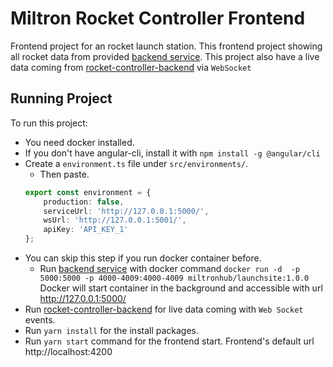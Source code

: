 # Miltron Rocket Controller Frontend

Frontend project for an rocket launch station. This frontend project showing all rocket data from provided [backend service]. This project also have a live data coming from [rocket-controller-backend] via `WebSocket` 
## Running Project
To run this project:
* You need docker installed.
* If you don't have angular-cli, install it with `npm install -g @angular/cli`
* Create a `environment.ts` file under `src/environments/`.
    - Then paste.
    ```typescript
    export const environment = {
        production: false,
        serviceUrl: 'http://127.0.0.1:5000/',
        wsUrl: 'http://127.0.0.1:5001/',
        apiKey: 'API_KEY_1'
    };
    ```
* You can skip this step if you run docker container before. 
    - Run [backend service] with docker command `docker run -d  -p 5000:5000 -p 4000-4009:4000-4009 miltronhub/launchsite:1.0.0` Docker will start container in the background and accessible with url http://127.0.0.1:5000/
* Run [rocket-controller-backend](https://github.com/AliHadiOzturk/rocket-control-backend#running-project) for live data coming with `Web Socket` events.
* Run `yarn install` for the install packages.
* Run `yarn start` command for the frontend start. Frontend's default url http://localhost:4200
 


[backend service]:https://hub.docker.com/r/miltronhub/launchsite
[rocket-controller-backend]:https://github.com/AliHadiOzturk/rocket-control-backend